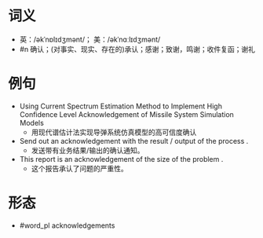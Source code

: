 # 词义
- 英：/əkˈnɒlɪdʒmənt/； 美：/əkˈnɑːlɪdʒmənt/
- #n 确认；(对事实、现实、存在的)承认；感谢；致谢，鸣谢；收件复函；谢礼
# 例句
- Using Current Spectrum Estimation Method to Implement High Confidence Level Acknowledgement of Missile System Simulation Models
	- 用现代谱估计法实现导弹系统仿真模型的高可信度确认
- Send out an acknowledgement with the result \/ output of the process .
	- 发送带有业务结果\/输出的确认通知。
- This report is an acknowledgement of the size of the problem .
	- 这个报告承认了问题的严重性。
# 形态
- #word_pl acknowledgements
